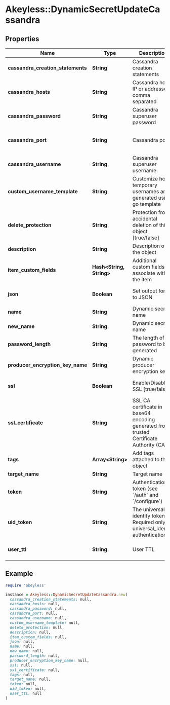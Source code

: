 # Akeyless::DynamicSecretUpdateCassandra

## Properties

| Name | Type | Description | Notes |
| ---- | ---- | ----------- | ----- |
| **cassandra_creation_statements** | **String** | Cassandra creation statements | [optional] |
| **cassandra_hosts** | **String** | Cassandra hosts IP or addresses, comma separated | [optional] |
| **cassandra_password** | **String** | Cassandra superuser password | [optional] |
| **cassandra_port** | **String** | Cassandra port | [optional][default to &#39;9042&#39;] |
| **cassandra_username** | **String** | Cassandra superuser username | [optional] |
| **custom_username_template** | **String** | Customize how temporary usernames are generated using go template | [optional] |
| **delete_protection** | **String** | Protection from accidental deletion of this object [true/false] | [optional] |
| **description** | **String** | Description of the object | [optional] |
| **item_custom_fields** | **Hash&lt;String, String&gt;** | Additional custom fields to associate with the item | [optional] |
| **json** | **Boolean** | Set output format to JSON | [optional][default to false] |
| **name** | **String** | Dynamic secret name |  |
| **new_name** | **String** | Dynamic secret name | [optional] |
| **password_length** | **String** | The length of the password to be generated | [optional] |
| **producer_encryption_key_name** | **String** | Dynamic producer encryption key | [optional] |
| **ssl** | **Boolean** | Enable/Disable SSL [true/false] | [optional][default to false] |
| **ssl_certificate** | **String** | SSL CA certificate in base64 encoding generated from a trusted Certificate Authority (CA) | [optional] |
| **tags** | **Array&lt;String&gt;** | Add tags attached to this object | [optional] |
| **target_name** | **String** | Target name | [optional] |
| **token** | **String** | Authentication token (see &#x60;/auth&#x60; and &#x60;/configure&#x60;) | [optional] |
| **uid_token** | **String** | The universal identity token, Required only for universal_identity authentication | [optional] |
| **user_ttl** | **String** | User TTL | [optional][default to &#39;60m&#39;] |

## Example

```ruby
require 'akeyless'

instance = Akeyless::DynamicSecretUpdateCassandra.new(
  cassandra_creation_statements: null,
  cassandra_hosts: null,
  cassandra_password: null,
  cassandra_port: null,
  cassandra_username: null,
  custom_username_template: null,
  delete_protection: null,
  description: null,
  item_custom_fields: null,
  json: null,
  name: null,
  new_name: null,
  password_length: null,
  producer_encryption_key_name: null,
  ssl: null,
  ssl_certificate: null,
  tags: null,
  target_name: null,
  token: null,
  uid_token: null,
  user_ttl: null
)
```


